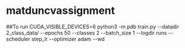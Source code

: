 # matduncvassignment

##To run 
CUDA_VISIBLE_DEVICES=6 python3 -m pdb train.py --datadir 2_class_data/ --epochs 50 --classes 2 --batch_size 1 --logdir runs --scheduler step_lr --optimizer adam --wd
